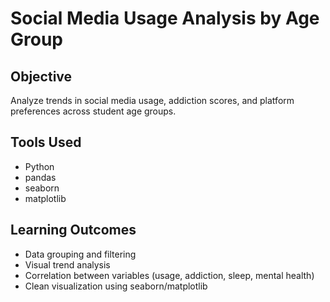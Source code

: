 # Social Media Usage Analysis by Age Group

## Objective
Analyze trends in social media usage, addiction scores, and platform preferences across student age groups.

## Tools Used
- Python
- pandas
- seaborn
- matplotlib

## Learning Outcomes
- Data grouping and filtering
- Visual trend analysis
- Correlation between variables (usage, addiction, sleep, mental health)
- Clean visualization using seaborn/matplotlib
